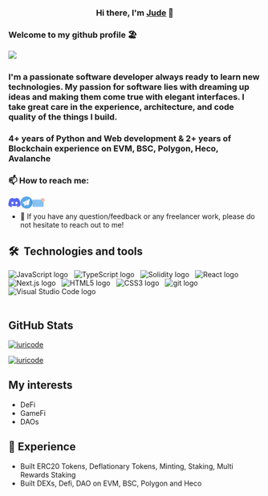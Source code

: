 <!--
**iammrjude/iammrjude** is a ✨ _special_ ✨ repository because its `README.md` (this file) appears on your GitHub profile.

Here are some ideas to get you started:

- 🔭 I’m currently working on ...
- 🌱 I’m currently learning ...
- 👯 I’m looking to collaborate on ...
- 🤔 I’m looking for help with ...
- 💬 Ask me about ...
- 📫 How to reach me: ...
- 😄 Pronouns: ...
- ⚡ Fun fact: ...
-->

<h3 align="center">
Hi there, I'm <a href="https://github.com/iammrjude" target="_blank" rel="noreferrer">Jude</a> 👋
</h3>

### Welcome to my github profile :beach_umbrella:
![](https://komarev.com/ghpvc/?username=iammrjude)

### I'm a passionate software developer always ready to learn new technologies. My passion for software lies with dreaming up ideas and making them come true with elegant interfaces. I take great care in the experience, architecture, and code quality of the things I build.
### 4+ years of Python and Web development & 2+ years of Blockchain experience on EVM, BSC, Polygon, Heco, Avalanche

### 📫 How to reach me:

<a href="https://discordapp.com/users/jude#6067"><img align="left" src="https://raw.githubusercontent.com/iammrjude/iammrjude/main/images/discord.svg" alt="Jude | Discord" width="24px"/></a>
<a href="https://t.me/jude_Dev"><img align="left" src="https://raw.githubusercontent.com/iammrjude/iammrjude/main/images/telegram.svg" alt="Jude | Telegram" width="24px"/></a>
<a href="mailto:judedev406@gmail.com"><img align="left" src="https://raw.githubusercontent.com/iammrjude/iammrjude/main/images/email.svg" alt="Jude | Email" width="24px"/></a>
</br>
 - 💬 If you have any question/feedback or any freelancer work, please do not hesitate to reach out to me!

## 🛠  Technologies and tools
<span><img src="https://img.shields.io/badge/JavaScript-282C34?logo=javascript&logoColor=F7DF1E" alt="JavaScript logo" title="JavaScript" height="25" /></span>
&nbsp;
<img src="https://img.shields.io/badge/TypeScript-282C34?logo=typescript&logoColor=3178C6" alt="TypeScript logo" title="TypeScript" height="25" />
&nbsp;
<img src="https://img.shields.io/badge/Solidity-282C34?logo=Solidity&logoColor=ddd" alt="Solidity logo" title="Solidity" height="25" />
&nbsp;
<img src="https://img.shields.io/badge/React-282C34?logo=React&logoColor=61DBFB" alt="React logo" title="React" height="25" />
&nbsp;
<img src="https://img.shields.io/badge/Next.js-282C34?logo=Next.js&logoColor=111111" alt="Next.js logo" title="Next.js" height="25" />
&nbsp;
<img src="https://img.shields.io/badge/HTML5-282C34?logo=html5&logoColor=E34F26" alt="HTML5 logo" title="HTML5" height="25" />
&nbsp;
<img src="https://img.shields.io/badge/CSS3-282C34?logo=css3&logoColor=1572B6" alt="CSS3 logo" title="CSS3" height="25" />
&nbsp;
<img src="https://img.shields.io/badge/git-282C34?logo=git&logoColor=F05032" alt="git logo" title="git" height="25" />
&nbsp;
<img src="https://img.shields.io/badge/VS%20Code-282C34?logo=visual-studio-code&logoColor=007ACC" alt="Visual Studio Code logo" title="Visual Studio Code" height="25" />
&nbsp;
<br /><br />

## **GitHub Stats**

[![iuricode](https://github-readme-stats.vercel.app/api?username=iammrjude&count_private=true&theme=merko&show_icons=true)](https://github.com/anuraghazra/github-readme-stats)

[![iuricode](https://github-readme-stats.vercel.app/api/top-langs/?username=iammrjude&hide=html,css&layout=compact&theme=tokyonight&count_private=false)](https://github.com/anuraghazra/github-readme-stats)

## My interests
* DeFi
* GameFi
* DAOs
 
## 🌱 Experience
 - Built ERC20 Tokens, Deflationary Tokens, Minting, Staking, Multi Rewards Staking
 - Built DEXs, Defi, DAO on EVM, BSC, Polygon and Heco
<p>

